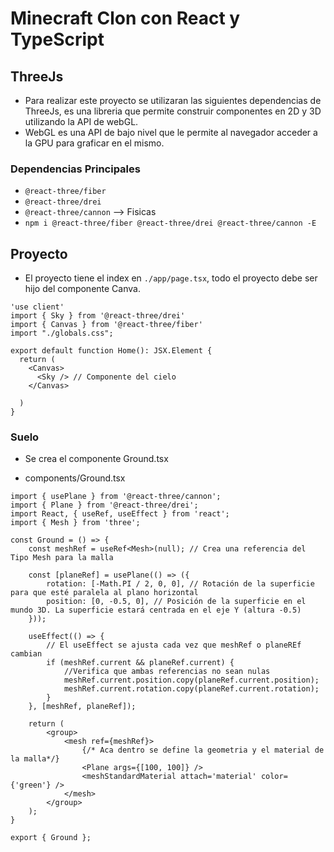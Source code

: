 # Minecraft Clon con React y TypeScript

## ThreeJs

- Para realizar este proyecto se utilizaran las siguientes dependencias de ThreeJs, es una libreria que permite construir componentes en 2D y 3D utilizando la API de webGL.
- WebGL es una API de bajo nivel que le permite al navegador acceder a la GPU para graficar en el mismo.

### Dependencias Principales

- `@react-three/fiber`
- `@react-three/drei`
- `@react-three/cannon` --> Fisicas
- `npm i @react-three/fiber @react-three/drei @react-three/cannon -E`

## Proyecto

- El proyecto tiene el index en `./app/page.tsx`, todo el proyecto debe ser hijo del componente Canva.

```
'use client'
import { Sky } from '@react-three/drei'
import { Canvas } from '@react-three/fiber'
import "./globals.css";

export default function Home(): JSX.Element {
  return (
    <Canvas>
      <Sky /> // Componente del cielo
    </Canvas>

  )
}

```

### Suelo

- Se crea el componente Ground.tsx

- components/Ground.tsx

```
import { usePlane } from '@react-three/cannon';
import { Plane } from '@react-three/drei';
import React, { useRef, useEffect } from 'react';
import { Mesh } from 'three';

const Ground = () => {
    const meshRef = useRef<Mesh>(null); // Crea una referencia del Tipo Mesh para la malla

    const [planeRef] = usePlane(() => ({
        rotation: [-Math.PI / 2, 0, 0], // Rotación de la superficie para que esté paralela al plano horizontal
        position: [0, -0.5, 0], // Posición de la superficie en el mundo 3D. La superficie estará centrada en el eje Y (altura -0.5)
    }));

    useEffect(() => {
        // El useEffect se ajusta cada vez que meshRef o planeREf cambian
        if (meshRef.current && planeRef.current) {
            //Verifica que ambas referencias no sean nulas
            meshRef.current.position.copy(planeRef.current.position);
            meshRef.current.rotation.copy(planeRef.current.rotation);
        }
    }, [meshRef, planeRef]);

    return (
        <group>
            <mesh ref={meshRef}>
                {/* Aca dentro se define la geometria y el material de la malla*/}
                <Plane args={[100, 100]} />
                <meshStandardMaterial attach='material' color={'green'} />
            </mesh>
        </group>
    );
}

export { Ground };
```
